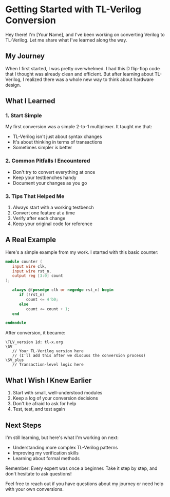 # Getting Started with TL-Verilog Conversion

Hey there! I'm [Your Name], and I've been working on converting Verilog to TL-Verilog. Let me share what I've learned along the way.

## My Journey

When I first started, I was pretty overwhelmed. I had this D flip-flop code that I thought was already clean and efficient. But after learning about TL-Verilog, I realized there was a whole new way to think about hardware design.

## What I Learned

### 1. Start Simple
My first conversion was a simple 2-to-1 multiplexer. It taught me that:
- TL-Verilog isn't just about syntax changes
- It's about thinking in terms of transactions
- Sometimes simpler is better

### 2. Common Pitfalls I Encountered
- Don't try to convert everything at once
- Keep your testbenches handy
- Document your changes as you go

### 3. Tips That Helped Me
1. Always start with a working testbench
2. Convert one feature at a time
3. Verify after each change
4. Keep your original code for reference

## A Real Example

Here's a simple example from my work. I started with this basic counter:

```verilog
module counter (
   input wire clk,
   input wire rst_n,
   output reg [3:0] count
);

   always @(posedge clk or negedge rst_n) begin
      if (!rst_n)
         count <= 4'b0;
      else
         count <= count + 1;
   end

endmodule
```

After conversion, it became:

```tlv
\TLV_version 1d: tl-x.org
\SV
   // Your TL-Verilog version here
   // (I'll add this after we discuss the conversion process)
\SV_plus
   // Transaction-level logic here
```

## What I Wish I Knew Earlier

1. Start with small, well-understood modules
2. Keep a log of your conversion decisions
3. Don't be afraid to ask for help
4. Test, test, and test again

## Next Steps

I'm still learning, but here's what I'm working on next:
- Understanding more complex TL-Verilog patterns
- Improving my verification skills
- Learning about formal methods

Remember: Every expert was once a beginner. Take it step by step, and don't hesitate to ask questions!

Feel free to reach out if you have questions about my journey or need help with your own conversions. 